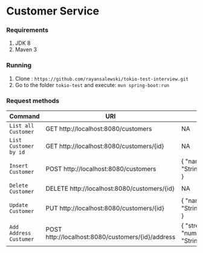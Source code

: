 # Customer Service

### Requirements

1. JDK 8
1. Maven 3

### Running

1. Clone : `https://github.com/rayansalewski/tokio-test-interview.git`
1. Go to the folder `tokio-test` and execute: `mvn spring-boot:run`

### Request methods

| Command | URI | JSON |
| --- | --- | --- |
| `List all Customer` | GET http://localhost:8080/customers | NA
| `List Customer by id` | GET http://localhost:8080/customers/{id} | NA
| `Insert Customer` | POST http://localhost:8080/customers | { "name": "String","email":"String" }
| `Delete Customer` | DELETE http://localhost:8080/customers/{id} | NA
| `Update Customer` | PUT http://localhost:8080/customers/{id} | { "name": "String","email":"String" }
| `Add Address Custumer` | POST http://localhost:8080/customers/{id}/address | { "street" : "String", "number" : int, "state" : "String" }




